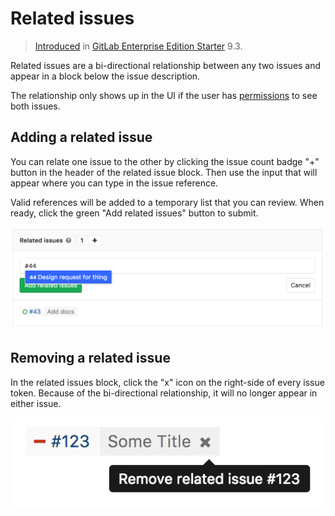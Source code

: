 # Related issues

> [Introduced][ee-1797] in [GitLab Enterprise Edition Starter][ee] 9.3.

Related issues are a bi-directional relationship between any two issues
and appear in a block below the issue description.

The relationship only shows up in the UI if the user has [permissions] to see both issues.

## Adding a related issue

You can relate one issue to the other by clicking the issue count badge "+" button
in the header of the related issue block. Then use the input that will appear
where you can type in the issue reference.

Valid references will be added to a temporary list that you can review.
When ready, click the green "Add related issues" button to submit.

![Adding a related issue](img/related_issues_add.png)

## Removing a related issue

In the related issues block, click the "x" icon on the right-side of every issue
token. Because of the bi-directional relationship, it will no longer appear in
either issue.

![Removing a related issue](img/related_issues_remove.png)

[ee]: https://about.gitlab.com/gitlab-ee/
[ee-1797]: https://gitlab.com/gitlab-org/gitlab-ee/merge_requests/1797
[permissions]: ../../permissions.md

